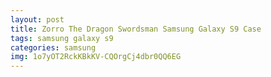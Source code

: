 ```yaml
---
layout: post
title: Zorro The Dragon Swordsman Samsung Galaxy S9 Case
tags: samsung galaxy s9
categories: samsung
img: 1o7yOT2RckKBkKV-CQOrgCj4dbr0QQ6EG
---
```

